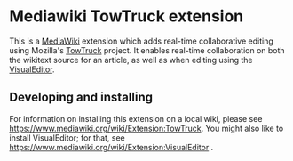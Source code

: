 # Mediawiki TowTruck extension

This is a [MediaWiki][] extension which adds real-time collaborative
editing using Mozilla's [TowTruck][] project.  It enables real-time
collaboration on both the wikitext source for an article, as well as
when editing using the [VisualEditor][].

## Developing and installing

For information on installing this extension on a local wiki, please
see https://www.mediawiki.org/wiki/Extension:TowTruck.  You might
also like to install VisualEditor; for that, see
https://www.mediawiki.org/wiki/Extension:VisualEditor .

[MediaWiki]:         https://www.mediawiki.org/wiki/MediaWiki
[TowTruck]:          https://towtruck.mozillalabs.com/
[VisualEditor]:      https://www.mediawiki.org/wiki/VisualEditor
